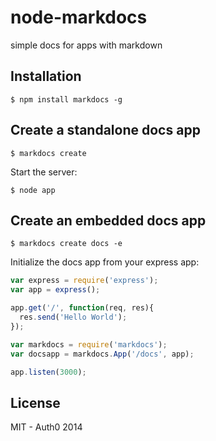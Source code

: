 # node-markdocs

simple docs for apps with markdown

## Installation

    $ npm install markdocs -g


## Create a standalone docs app

    $ markdocs create

  Start the server:

  	$ node app

## Create an embedded docs app

    $ markdocs create docs -e

  Initialize the docs app from your express app:

```js
var express = require('express');
var app = express();

app.get('/', function(req, res){
  res.send('Hello World');
});

var markdocs = require('markdocs');
var docsapp = markdocs.App('/docs', app);

app.listen(3000);
```
## License

MIT - Auth0 2014
